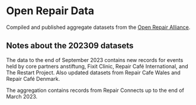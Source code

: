 # Open Repair Data

Compiled and published aggregate datasets from the [Open Repair Alliance](https://openrepair.org/).

## Notes about the 202309 datasets

The data to the end of September 2023 contains new records for events held by core partners anstiftung, Fixit Clinic, Repair Café International, and The Restart Project. Also updated datasets from Repair Cafe Wales and Repair Café Denmark.

The aggregation contains records from Repair Connects up to the end of March 2023.
